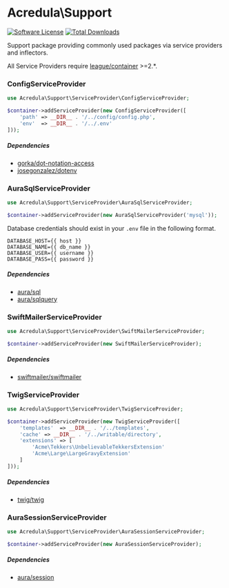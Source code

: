 # Acredula\Support

[![Software License](https://img.shields.io/badge/license-MIT-brightgreen.svg?style=flat-square)](LICENSE)
[![Total Downloads](https://img.shields.io/packagist/dt/acredula/support.svg?style=flat-square)](https://packagist.org/packages/acredula/support)

Support package providing commonly used packages via service providers and inflectors.

All Service Providers require [league/container](https://packagist.org/packages/league/container) >=2.*.

### ConfigServiceProvider

```php
use Acredula\Support\ServiceProvider\ConfigServiceProvider;

$container->addServiceProvider(new ConfigServiceProvider([
    'path' => __DIR__ . '/../config/config.php',
    'env'  => __DIR__ . '/../.env'
]));
```

##### Dependencies

* [gorka/dot-notation-access](https://packagist.org/packages/gorka/dot-notation-access)
* [josegonzalez/dotenv](https://packagist.org/packages/josegonzalez/dotenv)

### AuraSqlServiceProvider

```php
use Acredula\Support\ServiceProvider\AuraSqlServiceProvider;

$container->addServiceProvider(new AuraSqlServiceProvider('mysql'));
```

Database credentials should exist in your `.env` file in the following format.

```
DATABASE_HOST={{ host }}
DATABASE_NAME={{ db_name }}
DATABASE_USER={{ username }}
DATABASE_PASS={{ password }}
```

##### Dependencies

* [aura/sql](https://packagist.org/packages/aura/sql)
* [aura/sqlquery](https://packagist.org/packages/aura/sqlquery)

### SwiftMailerServiceProvider

```php
use Acredula\Support\ServiceProvider\SwiftMailerServiceProvider;

$container->addServiceProvider(new SwiftMailerServiceProvider);
```

##### Dependencies

* [swiftmailer/swiftmailer](https://packagist.org/packages/swiftmailer/swiftmailer)


### TwigServiceProvider

```php
use Acredula\Support\ServiceProvider\TwigServiceProvider;

$container->addServiceProvider(new TwigServiceProvider([
    'templates'  => __DIR__ . '/../templates',
    'cache' => __DIR__ . '/../writable/directory',
    'extensions' => [
        'Acme\Tekkers\UnbelievableTekkersExtension'
        'Acme\Large\LargeGravyExtension'
    ]
]));
```

##### Dependencies

* [twig/twig](https://packagist.org/packages/twig/twig)

### AuraSessionServiceProvider

```php
use Acredula\Support\ServiceProvider\AuraSessionServiceProvider;

$container->addServiceProvider(new AuraSessionServiceProvider);
```

##### Dependencies

* [aura/session](https://packagist.org/packages/aura/session)
